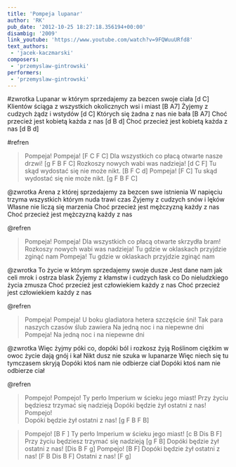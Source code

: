 ```yaml
---
title: 'Pompeja lupanar'
author: 'RK'
pub_date: '2012-10-25 18:27:18.356194+00:00'
disambig: '2009'
link_youtube: 'https://www.youtube.com/watch?v=9FQWuuURfd8'
text_authors:
 - 'jacek-kaczmarski'
composers:
 - 'przemyslaw-gintrowski'
performers:
 - 'przemyslaw-gintrowski'
---
```


#zwrotka
Lupanar w którym sprzedajemy za bezcen swoje ciała		[d C]
Klientów ściąga z wszystkich okolicznych wsi i miast		[B A7]
Żyjemy z cudzych żądz i wstydów					[d C]
Których się żadna z nas nie bała					[B A7]
Choć przecież jest kobietą każda z nas				[d B d]
Choć przecież jest kobietą każda z nas				[d B d]

#refren
>Pompeja! Pompeja! [F C F C]
>Dla wszystkich co płacą otwarte nasze drzwi!  [g F B F C]
>Rozkoszy nowych wabi was nadzieja! [d C F]
>Tu skąd wydostać się nie może nikt.	 [B F C d]
>Pompeja! [F C]
>Tu skąd wydostać się nie może nikt.	 [g F B F C]

@zwrotka
Arena z której sprzedajemy za bezcen swe istnienia
W napięciu trzyma wszystkich którym nuda trawi czas
Żyjemy z cudzych snów i lęków
Własne nie liczą się marzenia
Choć przecież jest mężczyzną każdy z nas
Choć przecież jest mężczyzną każdy z nas

@refren
>Pompeja! Pompeja! 
>Dla wszystkich co płacą otwarte skrzydła bram!
>Rozkoszy nowych wabi was nadzieja!
>Tu gdzie w oklaskach przyjdzie zginąć nam
>Pompeja!
>Tu gdzie w oklaskach przyjdzie zginąć nam

@zwrotka
To życie w którym sprzedajemy swoje dusze
Jest dane nam jak celi mrok i ostrza blask
Żyjemy z kłamstw i cudzych łask co
Do nieludzkiego życia zmusza
Choć przecież jest człowiekiem każdy z nas
Choć przecież jest człowiekiem każdy z nas

@refren
>Pompeja! Pompeja! 
>U boku gladiatora hetera szczęście śni!
>Tak para naszych czasów ślub zawiera
>Na jedną noc i na niepewne dni
>Pompeja!
>Na jedną noc i na niepewne dni

@zwrotka
Więc żyjmy póki co, dopóki ból i rozkosz żyją
Roślinom ciężkim w owoc życie dają gnój i kał
Nikt dusz nie szuka w lupanarze
Więc niech się tu tymczasem skryją
Dopóki ktoś nam nie odbierze ciał
Dopóki ktoś nam nie odbierze ciał

@refren
>Pompejo! Pompejo!
>Ty perło Imperium w ścieku jego miast!
>Przy życiu będziesz trzymać się nadzieją
>Dopóki będzie żył ostatni z nas! 
>Pompejo!							
>Dopóki będzie żył ostatni z nas!				[g F B F B]

>Pompejo! [B F ]
>Ty perło Imperium w ścieku jego miast! [c B Dis B F]
>Przy życiu będziesz trzymać się nadzieją [g F B]
>Dopóki będzie żył ostatni z nas!	[Dis B F g]
>Pompejo! [B F]
>Dopóki będzie żył ostatni z nas!	[F B Dis B F]
>Ostatni z nas! [F g]